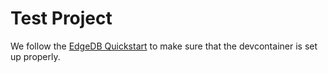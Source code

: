 # Test Project 

We follow the [EdgeDB Quickstart](https://docs.edgedb.com/libraries/js) to make sure that the devcontainer is set up properly.
